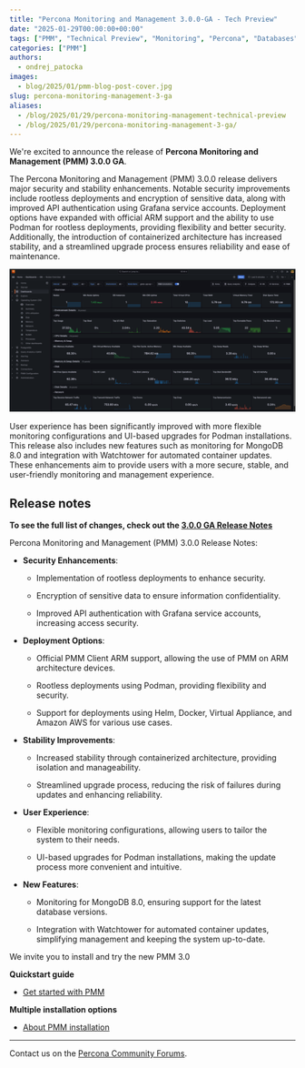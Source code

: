 ```yaml
---
title: "Percona Monitoring and Management 3.0.0-GA - Tech Preview"
date: "2025-01-29T00:00:00+00:00"
tags: ["PMM", "Technical Preview", "Monitoring", "Percona", "Databases"]
categories: ["PMM"]
authors:
  - ondrej_patocka
images:
  - blog/2025/01/pmm-blog-post-cover.jpg
slug: percona-monitoring-management-3-ga
aliases:
  - /blog/2025/01/29/percona-monitoring-management-technical-preview
  - /blog/2025/01/29/percona-monitoring-management-3-ga/
---
```


We're excited to announce the release of **Percona Monitoring and Management (PMM) 3.0.0 GA**.

The Percona Monitoring and Management (PMM) 3.0.0 release delivers major security and stability enhancements. Notable security improvements include rootless deployments and encryption of sensitive data, along with improved API authentication using Grafana service accounts. Deployment options have expanded with official ARM support and the ability to use Podman for rootless deployments, providing flexibility and better security. Additionally, the introduction of containerized architecture has increased stability, and a streamlined upgrade process ensures reliability and ease of maintenance.

![Percona Monitoring and Management (PMM) 3.0.0](blog/2025/01/PMM-3.0.0.png)

User experience has been significantly improved with more flexible monitoring configurations and UI-based upgrades for Podman installations. This release also includes new features such as monitoring for MongoDB 8.0 and integration with Watchtower for automated container updates. These enhancements aim to provide users with a more secure, stable, and user-friendly monitoring and management experience.

## Release notes

**To see the full list of changes, check out the [3.0.0 GA Release Notes](https://docs.percona.com/percona-monitoring-and-management/3/release-notes/3.0.0.html)**


Percona Monitoring and Management (PMM) 3.0.0 Release Notes:

-   **Security Enhancements**:

    -   Implementation of rootless deployments to enhance security.

    -   Encryption of sensitive data to ensure information confidentiality.

    -   Improved API authentication with Grafana service accounts, increasing access security.

-   **Deployment Options**:

    -   Official PMM Client ARM support, allowing the use of PMM on ARM architecture devices.

    -   Rootless deployments using Podman, providing flexibility and security.

    -   Support for deployments using Helm, Docker, Virtual Appliance, and Amazon AWS for various use cases.

-   **Stability Improvements**:

    -   Increased stability through containerized architecture, providing isolation and manageability.

    -   Streamlined upgrade process, reducing the risk of failures during updates and enhancing reliability.

-   **User Experience**:

    -   Flexible monitoring configurations, allowing users to tailor the system to their needs.

    -   UI-based upgrades for Podman installations, making the update process more convenient and intuitive.

-   **New Features**:

    -   Monitoring for MongoDB 8.0, ensuring support for the latest database versions.

    -   Integration with Watchtower for automated container updates, simplifying management and keeping the system up-to-date.

We invite you to install and try the new PMM 3.0

**Quickstart guide**

- [Get started with PMM](https://docs.percona.com/percona-monitoring-and-management/3/quickstart.html)

**Multiple installation options**

- [About PMM installation](https://docs.percona.com/percona-monitoring-and-management/3/install-pmm/index.html)


---
Contact us on the [Percona Community Forums](https://forums.percona.com/c/percona-monitoring-and-management-pmm/pmm-3/84).
